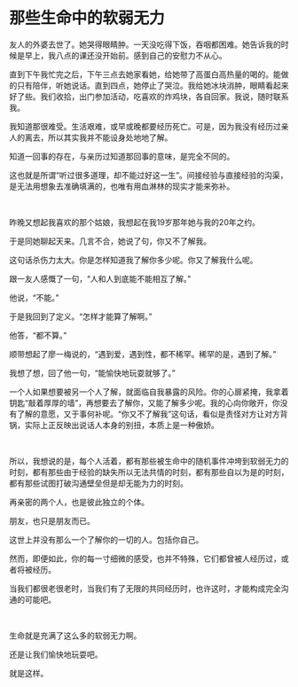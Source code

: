 # 那些生命中的软弱无力


友人的外婆去世了。她哭得眼睛肿。一天没吃得下饭，吞咽都困难。她告诉我的时候是早上，我八点的课还没开始前。感到自己的安慰力不从心。

直到下午我忙完之后，下午三点去她家看她，给她带了高蛋白高热量的喝的。能做的只有陪伴，听她说话。直到四点，她停止了哭泣。我给她冰块消肿，眼睛看起来好了些。我们收拾，出门参加活动，吃喜欢的炸鸡块，各自回家。我说，随时联系我。

我知道那很难受。生活艰难，或早或晚都要经历死亡。可是，因为我没有经历过亲人的离去，所以其实我并不能设身处地地了解。

知道一回事的存在，与亲历过知道那回事的意味，是完全不同的。

这也就是所谓“听过很多道理，却不能过好这一生”。间接经验与直接经验的沟渠，是无法用想象去准确填满的，也唯有用血淋林的现实才能来弥补。

 

昨晚又想起我喜欢的那个姑娘，我想起在我19岁那年她与我的20年之约。

于是同她聊起天来。几言不合，她说了句，你又不了解我。

这句话杀伤力太大。你是怎样知道我了解你多少呢。你又了解我什么呢。

跟一友人感慨了一句，“人和人到底能不能相互了解。”

他说，“不能。”

于是我回到了定义。“怎样才能算了解啊。”

他答，“都不算。”

顺带想起了廖一梅说的，“遇到爱，遇到性，都不稀罕。稀罕的是，遇到了解。”

我想了想，回了他一句，“能愉快地玩耍就够了。”

一个人如果想要被另一个人了解，就面临自我暴露的风险。你的心扉紧掩，我拿着钥匙“敲着厚厚的墙”，再想要去了解你，又能了解多少呢。我的心向你敞开，你没有了解的意愿，又于事何补呢。“你又不了解我”这句话，看似是责怪对方让对方背锅，实际上正反映出说话人本身的别扭，本质上是一种傲娇。

 

所以，我想说的是，每个人活着，都有那些被生命中的随机事件冲垮到软弱无力的时刻，都有那些由于经验的缺失所以无法共情的时刻，都有那些自以为是的时刻，都有那些试图打破沟通壁垒但是却无能为力的时刻。

再亲密的两个人，也是彼此独立的个体。

朋友，也只是朋友而已。

这世上并没有那么一个了解你的一切的人。包括你自己。

然而，即便如此，你的每一寸细微的感受，也并不特殊，它们都曾被人经历过，或者将被经历。

当我们都很老很老时，当我们有了无限的共同经历时，也许这时，才能构成完全沟通的可能吧。

 

生命就是充满了这么多的软弱无力啊。

还是让我们愉快地玩耍吧。

就是这样。

